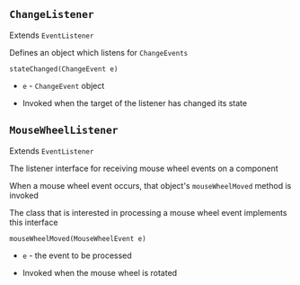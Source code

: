 ## `ChangeListener`

Extends `EventListener`

Defines an object which listens for `ChangeEvents`

`stateChanged(ChangeEvent e)`

-   `e` - `ChangeEvent` object

-   Invoked when the target of the listener has changed its state

## `MouseWheelListener`

Extends `EventListener`

The listener interface for receiving mouse wheel events on a component

When a mouse wheel event occurs, that object's `mouseWheelMoved` method is invoked

The class that is interested in processing a mouse wheel event implements this interface

`mouseWheelMoved(MouseWheelEvent e)`

-   `e` - the event to be processed

-   Invoked when the mouse wheel is rotated
